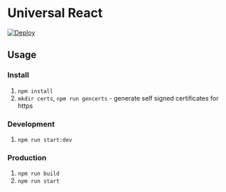 # Universal React
[![Deploy](https://www.herokucdn.com/deploy/button.svg)](https://heroku.com/deploy)

## Usage

### Install
1. `npm install`
2. `mkdir certs`, `npm run gencerts` - generate self signed certificates for https

### Development
1. `npm run start:dev`

### Production
1. `npm run build`
2. `npm run start`
